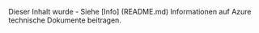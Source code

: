 Dieser Inhalt wurde - Siehe [Info] (README.md) Informationen auf Azure technische Dokumente beitragen.
